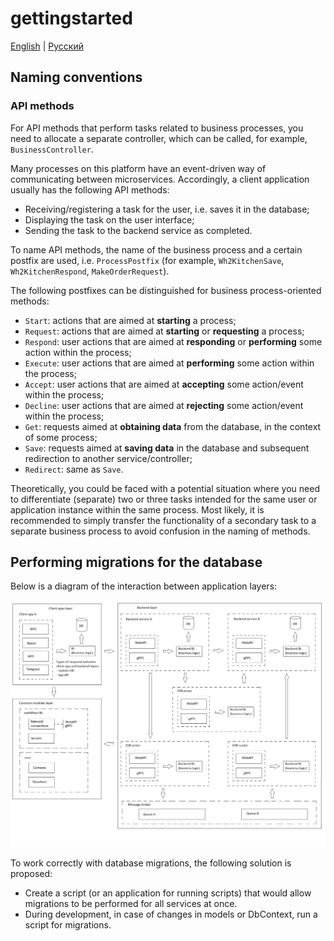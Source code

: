 # gettingstarted

[English](gettingstarted.md) | [Русский](gettingstarted.ru.md)

## Naming conventions

### API methods

For API methods that perform tasks related to business processes, you need to allocate a separate controller, which can be called, for example, `BusinessController`.

Many processes on this platform have an event-driven way of communicating between microservices.
Accordingly, a client application usually has the following API methods:
- Receiving/registering a task for the user, i.e. saves it in the database;
- Displaying the task on the user interface;
- Sending the task to the backend service as completed.

To name API methods, the name of the business process and a certain postfix are used, i.e. `ProcessPostfix` (for example, `Wh2KitchenSave`, `Wh2KitchenRespond`, `MakeOrderRequest`).

The following postfixes can be distinguished for business process-oriented methods:
- `Start`: actions that are aimed at **starting** a process;
- `Request`: actions that are aimed at **starting** or **requesting** a process;
- `Respond`: user actions that are aimed at **responding** or **performing** some action within the process;
- `Execute`: user actions that are aimed at **performing** some action within the process;
- `Accept`: user actions that are aimed at **accepting** some action/event within the process;
- `Decline`: user actions that are aimed at **rejecting** some action/event within the process;
- `Get`: requests aimed at **obtaining data** from the database, in the context of some process;
- `Save`: requests aimed at **saving data** in the database and subsequent redirection to another service/controller;
- `Redirect`: same as `Save`.

Theoretically, you could be faced with a potential situation where you need to differentiate (separate) two or three tasks intended for the same user or application instance within the same process.
Most likely, it is recommended to simply transfer the functionality of a secondary task to a separate business process to avoid confusion in the naming of methods.

## Performing migrations for the database

Below is a diagram of the interaction between application layers:

![layers_simplified](img/layers_simplified.png)

To work correctly with database migrations, the following solution is proposed:
- Create a script (or an application for running scripts) that would allow migrations to be performed for all services at once.
- During development, in case of changes in models or DbContext, run a script for migrations.